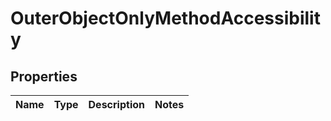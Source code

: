 

# OuterObjectOnlyMethodAccessibility


## Properties

| Name | Type | Description | Notes |
|------------ | ------------- | ------------- | -------------|



